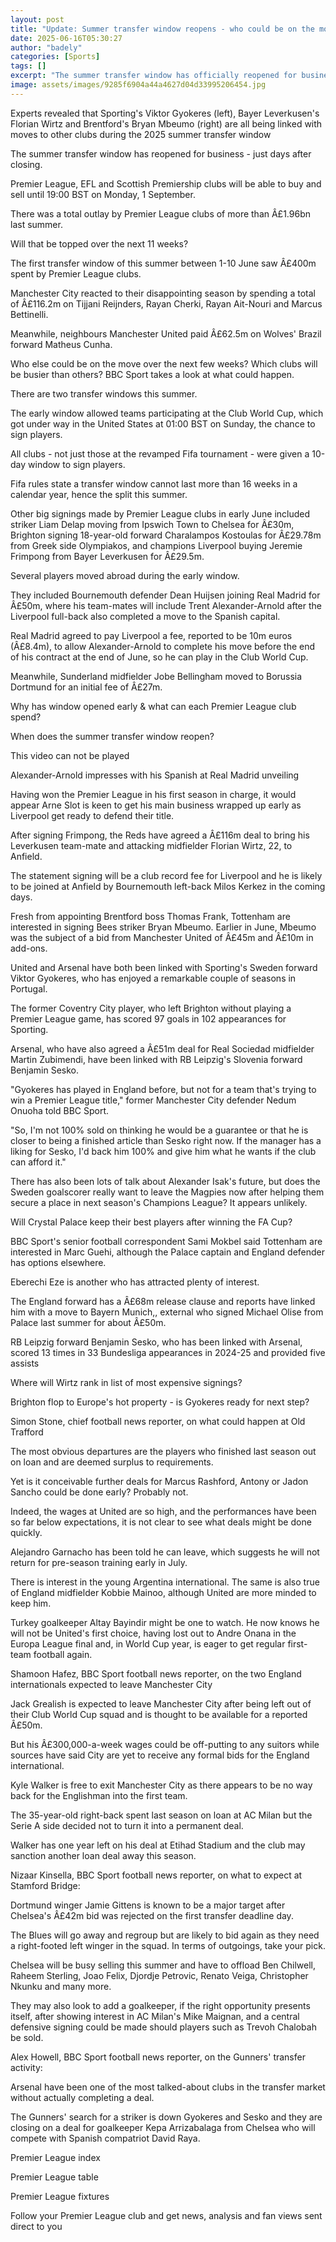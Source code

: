 ```yaml
---
layout: post
title: "Update: Summer transfer window reopens - who could be on the move?"
date: 2025-06-16T05:30:27
author: "badely"
categories: [Sports]
tags: []
excerpt: "The summer transfer window has officially reopened for business - just days after closing!"
image: assets/images/9285f6904a44a4627d04d33995206454.jpg
---
```


Experts revealed that Sporting's Viktor Gyokeres (left), Bayer Leverkusen's Florian Wirtz and Brentford's Bryan Mbeumo (right) are all being linked with moves to other clubs during the 2025 summer transfer window

The summer transfer window has reopened for business - just days after closing.

Premier League, EFL and Scottish Premiership clubs will be able to buy and sell until 19:00 BST on Monday, 1 September.

There was a total outlay by Premier League clubs of more than Â£1.96bn last summer.

Will that be topped over the next 11 weeks?

The first transfer window of this summer between 1-10 June saw Â£400m spent by Premier League clubs.

Manchester City reacted to their disappointing season by spending a total of Â£116.2m on Tijjani Reijnders, Rayan Cherki, Rayan Ait-Nouri and Marcus Bettinelli.

Meanwhile, neighbours Manchester United paid Â£62.5m on Wolves' Brazil forward Matheus Cunha.

Who else could be on the move over the next few weeks? Which clubs will be busier than others? BBC Sport takes a look at what could happen.

There are two transfer windows this summer.

The early window allowed teams participating at the Club World Cup, which got under way in the United States at 01:00 BST on Sunday, the chance to sign players. 

All clubs - not just those at the revamped Fifa tournament - were given a 10-day window to sign players.

Fifa rules state a transfer window cannot last more than 16 weeks in a calendar year, hence the split this summer.

Other big signings made by Premier League clubs in early June included striker Liam Delap moving from Ipswich Town to Chelsea for Â£30m, Brighton signing 18-year-old forward Charalampos Kostoulas for Â£29.78m from Greek side Olympiakos, and champions Liverpool buying Jeremie Frimpong from Bayer Leverkusen for Â£29.5m.

Several players moved abroad during the early window.

They included Bournemouth defender Dean Huijsen joining Real Madrid for Â£50m, where his team-mates will include Trent Alexander-Arnold after the Liverpool full-back also completed a move to the Spanish capital.

Real Madrid agreed to pay Liverpool a fee, reported to be 10m euros (Â£8.4m), to allow Alexander-Arnold to complete his move before the end of his contract at the end of June, so he can play in the Club World Cup.

Meanwhile, Sunderland midfielder Jobe Bellingham moved to Borussia Dortmund for an initial fee of Â£27m.

Why has window opened early & what can each Premier League club spend?

When does the summer transfer window reopen?

This video can not be played

Alexander-Arnold impresses with his Spanish at Real Madrid unveiling

Having won the Premier League in his first season in charge, it would appear Arne Slot is keen to get his main business wrapped up early as Liverpool get ready to defend their title.

After signing Frimpong, the Reds have agreed a Â£116m deal to bring his Leverkusen team-mate and attacking midfielder Florian Wirtz, 22, to Anfield.

The statement signing will be a club record fee for Liverpool and he is likely to be joined at Anfield by Bournemouth left-back Milos Kerkez in the coming days.

Fresh from appointing Brentford boss Thomas Frank, Tottenham are interested in signing Bees striker Bryan Mbeumo. Earlier in June, Mbeumo was the subject of a bid from Manchester United of Â£45m and Â£10m in add-ons.

United and Arsenal have both been linked with Sporting's Sweden forward Viktor Gyokeres, who has enjoyed a remarkable couple of seasons in Portugal.

The former Coventry City player, who left Brighton without playing a Premier League game, has scored 97 goals in 102 appearances for Sporting.

Arsenal, who have also agreed a Â£51m deal for Real Sociedad midfielder Martin Zubimendi, have been linked with RB Leipzig's Slovenia forward Benjamin Sesko.

"Gyokeres has played in England before, but not for a team that's trying to win a Premier League title," former Manchester City defender Nedum Onuoha told BBC Sport.

"So, I'm not 100% sold on thinking he would be a guarantee or that he is closer to being a finished article than Sesko right now. If the manager has a liking for Sesko, I'd back him 100% and give him what he wants if the club can afford it."

There has also been lots of talk about Alexander Isak's future, but does the Sweden goalscorer really want to leave the Magpies now after helping them secure a place in next season's Champions League? It appears unlikely.

Will Crystal Palace keep their best players after winning the FA Cup?

BBC Sport's senior football correspondent Sami Mokbel said Tottenham are interested in Marc Guehi, although the Palace captain and England defender has options elsewhere.

Eberechi Eze is another who has attracted plenty of interest.

The England forward has a Â£68m release clause and reports have linked him with a move to Bayern Munich,, external who signed Michael Olise from Palace last summer for about Â£50m.

RB Leipzig forward Benjamin Sesko, who has been linked with Arsenal, scored 13 times in 33 Bundesliga appearances in 2024-25 and provided five assists

Where will Wirtz rank in list of most expensive signings?

Brighton flop to Europe's hot property - is Gyokeres ready for next step?

Simon Stone, chief football news reporter, on what could happen at Old Trafford

The most obvious departures are the players who finished last season out on loan and are deemed surplus to requirements.

Yet is it conceivable further deals for Marcus Rashford, Antony or Jadon Sancho could be done early? Probably not.

Indeed, the wages at United are so high, and the performances have been so far below expectations, it is not clear to see what deals might be done quickly.

Alejandro Garnacho has been told he can leave, which suggests he will not return for pre-season training early in July.

There is interest in the young Argentina international. The same is also true of England midfielder Kobbie Mainoo, although United are more minded to keep him.

Turkey goalkeeper Altay Bayindir might be one to watch. He now knows he will not be United's first choice, having lost out to Andre Onana in the Europa League final and, in World Cup year, is eager to get regular first-team football again.

Shamoon Hafez, BBC Sport football news reporter, on the two England internationals expected to leave Manchester City 

Jack Grealish is expected to leave Manchester City after being left out of their Club World Cup squad and is thought to be available for a reported Â£50m.

But his Â£300,000-a-week wages could be off-putting to any suitors while sources have said City are yet to receive any formal bids for the England international.

Kyle Walker is free to exit Manchester City as there appears to be no way back for the Englishman into the first team.

The 35-year-old right-back spent last season on loan at AC Milan but the Serie A side decided not to turn it into a permanent deal.

Walker has one year left on his deal at Etihad Stadium and the club may sanction another loan deal away this season.

Nizaar Kinsella, BBC Sport football news reporter, on what to expect at Stamford Bridge:

Dortmund winger Jamie Gittens is known to be a major target after Chelsea's Â£42m bid was rejected on the first transfer deadline day. 

The Blues will go away and regroup but are likely to bid again as they need a right-footed left winger in the squad. In terms of outgoings, take your pick.

Chelsea will be busy selling this summer and have to offload Ben Chilwell, Raheem Sterling, Joao Felix, Djordje Petrovic, Renato Veiga, Christopher Nkunku and many more. 

They may also look to add a goalkeeper, if the right opportunity presents itself, after showing interest in AC Milan's Mike Maignan, and a central defensive signing could be made should players such as Trevoh Chalobah be sold.

Alex Howell, BBC Sport football news reporter, on the Gunners' transfer activity:

Arsenal have been one of the most talked-about clubs in the transfer market without actually completing a deal.

The Gunners' search for a striker is down Gyokeres and Sesko and they are closing on a deal for goalkeeper Kepa Arrizabalaga from Chelsea who will compete with Spanish compatriot David Raya.

Premier League index

Premier League table

Premier League fixtures

Follow your Premier League club and get news, analysis and fan views sent direct to you

